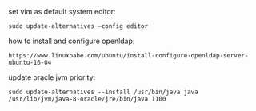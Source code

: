 set vim as default system editor:
```
sudo update-alternatives –config editor
```
how to install and configure openldap:
```
https://www.linuxbabe.com/ubuntu/install-configure-openldap-server-ubuntu-16-04
```
update oracle jvm priority:
```
sudo update-alternatives --install /usr/bin/java java /usr/lib/jvm/java-8-oracle/jre/bin/java 1100
```
